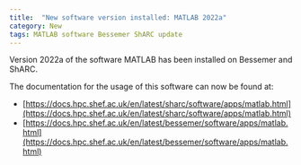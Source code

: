 ```yaml
---
title:  "New software version installed: MATLAB 2022a"
category: New
tags: MATLAB software Bessemer ShARC update
---
```


Version 2022a of the software MATLAB has been installed on Bessemer and ShARC.

The documentation for the usage of this software can now be found at:

* [https://docs.hpc.shef.ac.uk/en/latest/sharc/software/apps/matlab.html](https://docs.hpc.shef.ac.uk/en/latest/sharc/software/apps/matlab.html)
* [https://docs.hpc.shef.ac.uk/en/latest/bessemer/software/apps/matlab.html](https://docs.hpc.shef.ac.uk/en/latest/bessemer/software/apps/matlab.html)